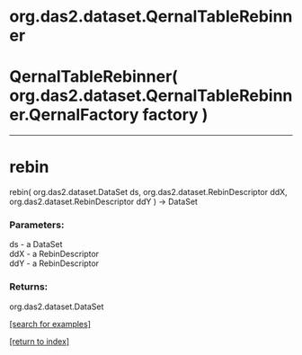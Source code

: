 # org.das2.dataset.QernalTableRebinner



# QernalTableRebinner( org.das2.dataset.QernalTableRebinner.QernalFactory factory )


***
<a name="rebin"></a>
# rebin
rebin( org.das2.dataset.DataSet ds, org.das2.dataset.RebinDescriptor ddX, org.das2.dataset.RebinDescriptor ddY ) &rarr; DataSet



### Parameters:
ds - a DataSet
<br>ddX - a RebinDescriptor
<br>ddY - a RebinDescriptor

### Returns:
org.das2.dataset.DataSet


<a href="https://github.com/autoplot/dev/search?q=rebin&unscoped_q=rebin">[search for examples]</a>

<a href="https://github.com/autoplot/documentation/blob/master/javadoc/index-all.md">[return to index]</a>

